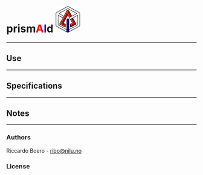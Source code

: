 # prism<span style="color:red">A</span><span style="color:blue">I</span>d ![smartAId_logo](figures/prismAId_logo.png)

* * *

## Use

* * *

## Specifications

* * *

## Notes

* * *

### Authors

Riccardo Boero - ribo@nilu.no

### License